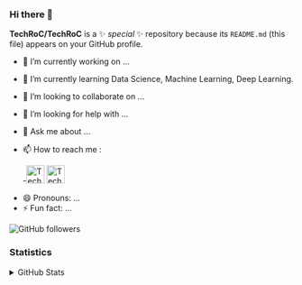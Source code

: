 ### Hi there 👋

**TechRoC/TechRoC** is a ✨ _special_ ✨ repository because its `README.md` (this file) appears on your GitHub profile.



- 🔭 I’m currently working on ...
- 🌱 I’m currently learning Data Science, Machine Learning, Deep Learning.
- 👯 I’m looking to collaborate on ...
- 🤔 I’m looking for help with ...
- 💬 Ask me about ...
- 📫 How to reach me : 

   -[<img height="32" width="32" alt="TechRoC | LinkedIn" src="https://cdn.jsdelivr.net/npm/simple-icons@v3/icons/linkedin.svg" />][linkedin] [<img height="32" width="32" alt="TechRoC | Instagram" src="https://unpkg.com/simple-icons@v3/icons/instagram.svg" />][instagram]

[linkedin]: https://www.linkedin.com/in/rohit-choudhary-1789771a0
[instagram]: instagram.com/rohitchoudhary312
- 😄 Pronouns: ...
- ⚡ Fun fact: ...

<img alt="GitHub followers" src="https://img.shields.io/github/followers/TechRoC?style=social"/>

### Statistics
<details>
   <summary>GitHub Stats</summary>

   <img align="left" alt="TechRoC's GitHub stats" src="https://github-readme-stats-kappa-dun.vercel.app/api?username=TechRoC&show_icons=True&hide_border=True"/>
<img alt="GitHub followers" src="https://img.shields.io/github/followers/TechRoC?style=social">
</details>

